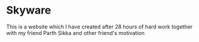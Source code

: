 # Skyware
This is a website which I have created after 28 hours of hard work together with my friend Parth Sikka and other friend's motivation 
